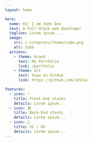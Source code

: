 ```yaml
---
layout: home

hero:
  name: Hi! I am John Doe
  text: A Full-Stack web developer
  tagline: Lorem ipsum...
  image:
    src: /.vitepress/theme/cube.png
    alt: Cube
  actions:
    - theme: brand
      text: My Portfolio
      link: /portfolio
    - theme: alt
      text: View on GitHub
      link: https://github.com/imStav

features:
  - icon: ⚡️
    title: Front-End stacks
    details: Lorem ipsum...
  - icon: 🛠️
    title: Back-End stacks
    details: Lorem ipsum...
  - icon: 🎨
    title: UI / UX
    details: Lorem ipsum...
---
```

